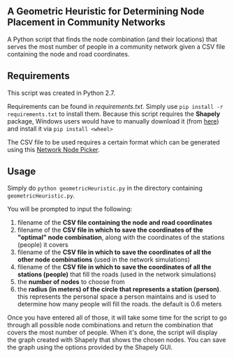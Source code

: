 ## A Geometric Heuristic for Determining Node Placement in Community Networks
A Python script that finds the node combination (and their locations) that serves the most number of people in a community network given a CSV file containing the node and road coordinates.



## Requirements
This script was created in Python 2.7.

Requirements can be found in *requirements.txt*. Simply use `pip install -r requirements.txt` to install them.
Because this script requires the __Shapely__ package, Windows users would have to manually download it (from [here](https://www.lfd.uci.edu/~gohlke/pythonlibs/#shapely)) and install it via `pip install <wheel>`

The CSV file to be used requires a certain format which can be generated using this [Network Node Picker](https://networknodepicker.github.io).



## Usage
Simply do `python geometricHeuristic.py` in the directory containing `geometricHeuristic.py`. 

You will be prompted to input the following:
1. filename of the __CSV file containing the node and road coordinates__
2. filename of the __CSV file in which to save the coordinates of the "optimal" node combination__, along with the coordinates of the stations (people) it covers
3. filename of the __CSV file in which to save the coordinates of all the other node combinations__ (used in the network simulations)
4. filename of the __CSV file in which to save the coordinates of all the stations (people)__ that fill the roads (used in the network simulations)
5. the __number of nodes__ to choose from
6. the __radius (in meters) of the circle that represents a station (person)__. this represents the personal space a person maintains and is used to determine how many people will fill the roads. the default is 0.6 meters

Once you have entered all of those, it will take some time for the script to go through all possible node combinations and return the combination that covers the most number of people. When it's done, the script will display the graph created with Shapely that shows the chosen nodes. You can save the graph using the options provided by the Shapely GUI. 
